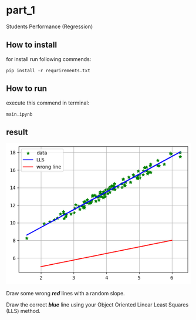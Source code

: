 # part_1
Students Performance (Regression)
## How to install
for install run following commends:
```
pip install -r requrirements.txt
```
## How to run
execute this commend in terminal:
```
main.ipynb
```
## result
![](output/output.png)


Draw some wrong ***red*** lines with a random slope.

Draw the correct ***blue*** line using your Object Oriented Linear Least Squares (LLS) method.
